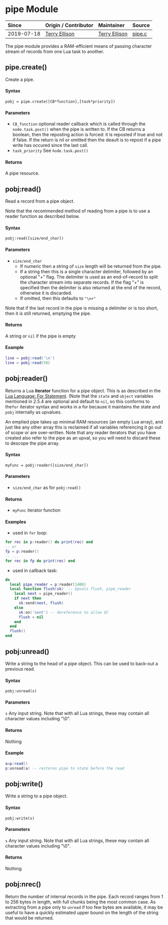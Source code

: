 # pipe Module
| Since  | Origin / Contributor  | Maintainer  | Source  |
| :----- | :-------------------- | :---------- | :------ |
| 2019-07-18 | [Terry Ellison](https://github.com/TerryE) | [Terry Ellison](https://github.com/TerryE) | [pipe.c](../../app/modules/pipe.c)|

The pipe module provides a RAM-efficient means of passing character stream of records from one Lua
task to another.

## pipe.create()

Create a pipe.

#### Syntax
`pobj = pipe.create([CB*function],[task*priority])`

#### Parameters
- `CB_function` optional reader callback which is called through the `node.task.post()` when the pipe is written to.  If the CB returns a boolean, then the reposting action is forced: it is reposted if true and not if false. If the return is nil or omitted then the deault is to repost if a pipe write has occured since the last call.
-  `task_priority` See `ǹode.task.post()`

#### Returns
A pipe resource.

## pobj:read()

Read a record from a pipe object.

Note that the recommended method of reading from a pipe is to use a reader function as described below.

#### Syntax
`pobj:read([size/end_char])`

#### Parameters
- `size/end_char`
	- If numeric then a string of `size` length will be returned from the pipe.
	- If a string then this is a single character delimiter, followed by an optional "+" flag.  The delimiter is used as an end-of-record to split the character stream into separate records.  If the flag "+" is specified then the delimiter is also returned at the end of the record, otherwise it is discarded.
  - If omitted, then this defaults to `"\n+"`

Note that if the last record in the pipe is missing a delimiter or is too short, then it is still returned, emptying the pipe.

#### Returns
A string or `nil` if the pipe is empty

#### Example
```lua
line = pobj:read('\n')
line = pobj:read(50)
```

## pobj:reader()

Returns a Lua **iterator** function for a pipe object.  This is as described in the
[Lua Language: For Statement](http://www.lua.org/manual/5.1/manual.html#2.4.5). \(Note that the
`state` and `object` variables mentioned in 2.5.4 are optional and default to `nil`, so this
conforms to the`for` iterator syntax and works in a for because it maintains the state and `pobj`
internally as upvalues.

An emptied pipe takes up minimal RAM resources (an empty Lua array), and just like any other array
this is reclaimed if all variables referencing it go out of scope or are over-written.  Note
that any reader iterators that you have created also refer to the pipe as an upval, so you will
need to discard these to descope the pipe array.

#### Syntax
`myFunc = pobj:reader([size/end_char])`

#### Parameters
- `size/end_char` as for `pobj:read()`

#### Returns
-  `myFunc` iterator function

#### Examples

-  used in `for` loop:
```lua
for rec in p:reader() do print(rec) end
-- or
fp = p:reader()
-- ...
for rec in fp do print(rec) end
```

-  used in callback task:
```Lua
do
  local pipe_reader = p:reader(1400)
  local function flush(sk)  -- Upvals flush, pipe_reader
    local next = pipe_reader()
    if next then
      sk:send(next, flush)
    else
      sk:on('sent') -- dereference to allow GC
      flush = nil
    end
  end
  flush()
end
```

## pobj:unread()

Write a string to the head of a pipe object.  This can be used to back-out a previous read.

#### Syntax
`pobj:unread(s)`

#### Parameters
`s` Any input string.  Note that with all Lua strings, these may contain all character values including "\0".

#### Returns
Nothing

#### Example

```Lua
a=p:read()
p:unread(a) -- restores pipe to state before the read
```

## pobj:write()

Write a string to a pipe object.

#### Syntax
`pobj:write(s)`

#### Parameters
`s` Any input string.  Note that with all Lua strings, these may contain all character values including "\0".

#### Returns
Nothing


## pobj:nrec()

Return the number of internal records in the pipe.  Each record ranges from 1
to 256 bytes in length, with full chunks being the most common case.  As
extracting from a pipe only to `unread` if too few bytes are available, it may
be useful to have a quickly estimated upper bound on the length of the string
that would be returned.
